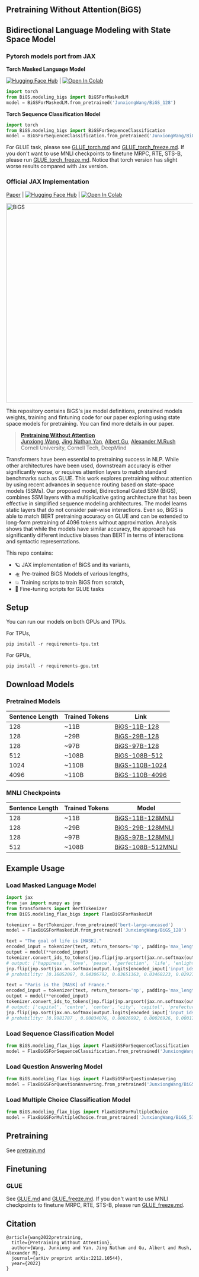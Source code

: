## Pretraining Without Attention(BiGS)
## Bidirectional Language Modeling with State Space Model<br>

### Pytorch models port from JAX

**Torch Masked Language Model**

[![Hugging Face Hub](https://img.shields.io/badge/%F0%9F%A4%97%20Hugging%20Face-Hub-blue)](https://huggingface.co/JunxiongWang) | [![Open In Colab](https://colab.research.google.com/assets/colab-badge.svg)](https://colab.research.google.com/drive/1Fz3OSRF3PZEF_dlnyJ3KZ8Bq35DfUrIB?usp=sharing) 

```python
import torch
from BiGS.modeling_bigs import BiGSForMaskedLM
model = BiGSForMaskedLM.from_pretrained('JunxiongWang/BiGS_128')
```

**Torch Sequence Classification Model**

```python
import torch
from BiGS.modeling_bigs import BiGSForSequenceClassification
model = BiGSForSequenceClassification.from_pretrained('JunxiongWang/BiGS_128')
```

For GLUE task, please see [GLUE_torch.md](GLUE_torch.md) and [GLUE_torch_freeze.md](GLUE_torch_freeze.md). If you don't want to use MNLI checkpoints to finetune MRPC, RTE, STS-B, please run [GLUE_torch_freeze.md](GLUE_torch_freeze.md). Notice that torch version has slight worse results compared with Jax version.

### Official JAX Implementation

[Paper](https://arxiv.org/abs/2212.10544) | [![Hugging Face Hub](https://img.shields.io/badge/%F0%9F%A4%97%20Hugging%20Face-Hub-blue)](https://huggingface.co/JunxiongWang) | [![Open In Colab](https://colab.research.google.com/assets/colab-badge.svg)](https://colab.research.google.com/drive/1Fz3OSRF3PZEF_dlnyJ3KZ8Bq35DfUrIB?usp=sharing) 
 
<img width="537" alt="BiGS" src="https://user-images.githubusercontent.com/16102460/221464744-06b6538a-7e84-4c95-909f-239eab1dba71.png">

This repository contains BiGS's jax model definitions, pretrained models weights, training and fintuning code for our paper exploring using state space models for pretraining. You can find more details in our paper. 

> [**Pretraining Without Attention**](https://arxiv.org/abs/2212.10544)<br>
> [Junxiong Wang](), [Jing Nathan Yan](), [Albert Gu](), [Alexander M.Rush]()
> <br>Cornell University, Cornell Tech, DeepMind<br>

Transformers have been essential to pretraining success in NLP. While other architectures have been used, downstream accuracy is either significantly worse, or requires attention layers to match standard benchmarks such as GLUE. This work explores pretraining without attention by using recent advances in sequence routing based on state-space models (SSMs). Our proposed model, Bidirectional Gated SSM (BiGS), combines SSM layers with a multiplicative gating architecture that has been effective in simplified sequence modeling architectures. The model learns static layers that do not consider pair-wise interactions. Even so, BiGS is able to match BERT pretraining accuracy on GLUE and can be extended to long-form pretraining of 4096 tokens without approximation. Analysis shows that while the models have similar accuracy, the approach has significantly different inductive biases than BERT in terms of interactions and syntactic representations. 

This repo contains:
* 🪐 JAX implementation of BiGS and its variants,
* 🛸 Pre-trained BiGS Models of various lengths,
* 💥 Training scripts to train BiGS from scratch,
* 💫 Fine-tuning scripts for GLUE tasks

## Setup

You can run our models on both GPUs and TPUs. 

For TPUs,
```
pip install -r requirements-tpu.txt
```

For GPUs,
```
pip install -r requirements-gpu.txt
```

## Download Models

### Pretrained Models
|**Sentence Length**|**Trained Tokens**|**Link**|
|----------|----------|----------|
|128|~11B|[BiGS-11B-128](https://drive.google.com/drive/folders/1-nhzeWVgpXwMyNEQ5j-MwJxSzwKyT2an?usp=sharing)
|128|~29B|[BiGS-29B-128](https://drive.google.com/drive/folders/10Mtl8_XUJb2mmHLyRC9x1wltdIWy6aaP?usp=sharing)
|128|~97B|[BiGS-97B-128](https://huggingface.co/JunxiongWang/BiGS_128)
|512|~108B|[BiGS-108B-512](https://huggingface.co/JunxiongWang/BiGS_512)
|1024|~110B|[BiGS-110B-1024](https://huggingface.co/JunxiongWang/BiGS_1024)
|4096|~110B|[BiGS-110B-4096](https://huggingface.co/JunxiongWang/BiGS_4096)

### MNLI Checkpoints

|**Sentence Length**|**Trained Tokens**|**Model**|
|----------|----------|----------|
|128|~11B|[BiGS-11B-128MNLI](https://drive.google.com/drive/folders/1-tn5ar_tRi9DnK_bNMZtPpappUdNnVET?usp=sharing)
|128|~29B|[BiGS-29B-128MNLI](https://drive.google.com/drive/folders/116JwMbChYp9tBuPTz5jbiaulhXrXt1P2?usp=sharing)
|128|~97B|[BiGS-97B-128MNLI](https://huggingface.co/JunxiongWang/BiGS_128_MNLI)
|512|~108B|[BiGS-108B-512MNLI](https://huggingface.co/JunxiongWang/BiGS_512_MNLI)

<!-- Sentence length: 128

|**Training Tokens**|**Model**|
|----------|----------|
|~11B|[https://drive.google.com/drive/folders/1-nhzeWVgpXwMyNEQ5j-MwJxSzwKyT2an?usp=sharing](https://drive.google.com/drive/folders/1-nhzeWVgpXwMyNEQ5j-MwJxSzwKyT2an?usp=sharing)
|~29B|[https://drive.google.com/drive/folders/10Mtl8_XUJb2mmHLyRC9x1wltdIWy6aaP?usp=sharing](https://drive.google.com/drive/folders/10Mtl8_XUJb2mmHLyRC9x1wltdIWy6aaP?usp=sharing)
|~97B|[https://huggingface.co/JunxiongWang/BiGS_128](https://huggingface.co/JunxiongWang/BiGS_128)
 -->

<!-- Sentence length: 512

|**Training Tokens**|**Model**|
|----------|----------|
|~108B|[https://huggingface.co/JunxiongWang/BiGS_512](https://huggingface.co/JunxiongWang/BiGS_512) -->

<!-- MNLI checkpoint:

|**Training Tokens**|**Model**|
|----------|----------|
|~108B|[https://huggingface.co/JunxiongWang/BiGS_512_MNLI](https://huggingface.co/JunxiongWang/BiGS_512_MNLI)

Sentence length: 1024

|**Training Tokens**|**Model**|
|----------|----------|
|~110B|[https://huggingface.co/JunxiongWang/BiGS_1024](https://huggingface.co/JunxiongWang/BiGS_1024)

Sentence length: 4096

|**Training Tokens**|**Model**|
|----------|----------|
|~110B|[https://huggingface.co/JunxiongWang/BiGS_4096](https://huggingface.co/JunxiongWang/BiGS_4096)
 -->
## Example Usage


### Load Masked Language Model

```python
import jax
from jax import numpy as jnp
from transformers import BertTokenizer
from BiGS.modeling_flax_bigs import FlaxBiGSForMaskedLM

tokenizer = BertTokenizer.from_pretrained('bert-large-uncased')
model = FlaxBiGSForMaskedLM.from_pretrained('JunxiongWang/BiGS_128')

text = "The goal of life is [MASK]."
encoded_input = tokenizer(text, return_tensors='np', padding='max_length', max_length=128)
output = model(**encoded_input)
tokenizer.convert_ids_to_tokens(jnp.flip(jnp.argsort(jax.nn.softmax(output.logits[encoded_input['input_ids']==103]))[0])[:10])
# output: ['happiness', 'love', 'peace', 'perfection', 'life', 'enlightenment', 'god', 'survival', 'freedom', 'good']
jnp.flip(jnp.sort(jax.nn.softmax(output.logits[encoded_input['input_ids']==103]))[0])[:10]
# probability: [0.16052087, 0.04306792, 0.03651363, 0.03468223, 0.02927081, 0.02549769, 0.02385132, 0.02261189, 0.01672831, 0.01619471]

text = "Paris is the [MASK] of France."
encoded_input = tokenizer(text, return_tensors='np', padding='max_length', max_length=128)
output = model(**encoded_input)
tokenizer.convert_ids_to_tokens(jnp.flip(jnp.argsort(jax.nn.softmax(output.logits[encoded_input['input_ids']==103]))[0])[:8])
# output: ['capital', 'centre', 'center', 'city', 'capitol', 'prefecture', 'headquarters', 'president', 'metropolis', 'heart']
jnp.flip(jnp.sort(jax.nn.softmax(output.logits[encoded_input['input_ids']==103]))[0])[:10]
# probability: [0.9981787 , 0.00034076, 0.00026992, 0.00026926, 0.00017787, 0.00004816, 0.00004256, 0.00003716, 0.00003634, 0.00002893]
``` 

### Load Sequence Classification Model

```python
from BiGS.modeling_flax_bigs import FlaxBiGSForSequenceClassification
model = FlaxBiGSForSequenceClassification.from_pretrained('JunxiongWang/BiGS_512')
```

### Load Question Answering Model

```python
from BiGS.modeling_flax_bigs import FlaxBiGSForQuestionAnswering
model = FlaxBiGSForQuestionAnswering.from_pretrained('JunxiongWang/BiGS_512')
```

### Load Multiple Choice Classification Model

```python
from BiGS.modeling_flax_bigs import FlaxBiGSForMultipleChoice
model = FlaxBiGSForMultipleChoice.from_pretrained('JunxiongWang/BiGS_512')
```

## Pretraining

See [pretrain.md](pretrain.md)

## Finetuning 

### GLUE

See [GLUE.md](GLUE.md) and [GLUE_freeze.md](GLUE_freeze.md). If you don't want to use MNLI checkpoints to finetune MRPC, RTE, STS-B, please run [GLUE_freeze.md](GLUE_freeze.md).

## Citation

```
@article{wang2022pretraining,
  title={Pretraining Without Attention},
  author={Wang, Junxiong and Yan, Jing Nathan and Gu, Albert and Rush, Alexander M},
  journal={arXiv preprint arXiv:2212.10544},
  year={2022}
}
```
